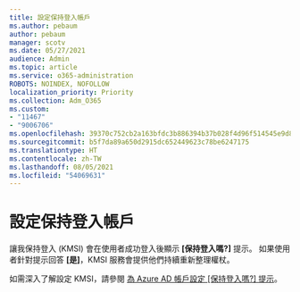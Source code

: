 ```yaml
---
title: 設定保持登入帳戶
ms.author: pebaum
author: pebaum
manager: scotv
ms.date: 05/27/2021
audience: Admin
ms.topic: article
ms.service: o365-administration
ROBOTS: NOINDEX, NOFOLLOW
localization_priority: Priority
ms.collection: Adm_O365
ms.custom:
- "11467"
- "9006706"
ms.openlocfilehash: 39370c752cb2a163bfdc3b886394b37b028f4d96f514545e9d8c4fa292b10ad8
ms.sourcegitcommit: b5f7da89a650d2915dc652449623c78be6247175
ms.translationtype: HT
ms.contentlocale: zh-TW
ms.lasthandoff: 08/05/2021
ms.locfileid: "54069631"
---
```

# <a name="configure-stay-signed-in-for-accounts"></a>設定保持登入帳戶

讓我保持登入 (KMSI) 會在使用者成功登入後顯示 **[保持登入嗎?]** 提示。 如果使用者針對提示回答 **[是]**，KMSI 服務會提供他們持續重新整理權杖。 

如需深入了解設定 KMSI，請參閱 [為 Azure AD 帳戶設定 [保持登入嗎?] 提示](/azure/active-directory/fundamentals/keep-me-signed-in)。
